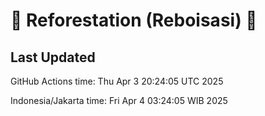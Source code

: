 
# 🌳 Reforestation (Reboisasi) 🌲

## Last Updated

GitHub Actions time: Thu Apr  3 20:24:05 UTC 2025

Indonesia/Jakarta time: Fri Apr  4 03:24:05 WIB 2025
